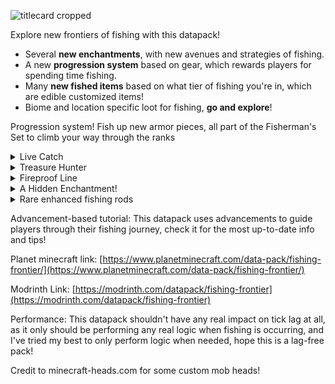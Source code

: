 ![titlecard cropped](https://cdn.modrinth.com/data/cached_images/6642b71c36133b5e13ff86ce5ff056bf7ff1437c.jpeg)


Explore new frontiers of fishing with this datapack! 
- Several **new enchantments**, with new avenues and strategies of fishing. 
- A new **progression system** based on gear, which rewards players for spending time fishing.
- Many **new fished items** based on what tier of fishing you're in, which are edible customized items!
- Biome and location specific loot for fishing, **go and explore**!

Progression system!
Fish up new armor pieces, all part of the Fisherman's Set to climb your way through the ranks 

<details>
<summary>Live Catch</summary>

>Catch live creatures loaded with goodies using this new enchantment. Some are useful in more ways than just slaying them... 

</details>

<details>
<summary>Treasure Hunter</summary>

>Use this enchantment to not only fish up loot crates, but encourages fishers to explore and find rare structures to be able to fish up loot crates that let you collect armor trims!

</details>

<details>
<summary>Fireproof Line</summary>

>This enchantment unlocks the ability to fish in lava, and combines with the other enchantments for an entire new dimension of fishing! The overworld has some lava loot, but the nether is the main place for lava fishing!

</details>

<details>
<summary>A Hidden Enchantment!</summary>

>Rumors tell of an enchantment only the most dedicated fisherman are able to fish up, will you find it?

</details>

<details>
<summary>Rare enhanced fishing rods</summary>

>You may encounter fishing rods with enhanced Lure enchantments on them, letting you fish faster than before, the maximum that can come up is Lure 5, but be careful when combining it with other rods! If the other rod has lure, the level will be clamped to 3 in the resulting rod!
  
</details>

Advancement-based tutorial:
This datapack uses advancements to guide players through their fishing journey, check it for the most up-to-date info and tips!

Planet minecraft link: [https://www.planetminecraft.com/data-pack/fishing-frontier/](https://www.planetminecraft.com/data-pack/fishing-frontier/)

Modrinth Link: [https://modrinth.com/datapack/fishing-frontier](https://modrinth.com/datapack/fishing-frontier)

Performance: This datapack shouldn't have any real impact on tick lag at all, as it only should be performing any real logic when fishing is occurring, and I've tried my best to only perform logic when needed, hope this is a lag-free pack!

Credit to minecraft-heads.com for some custom mob heads!
